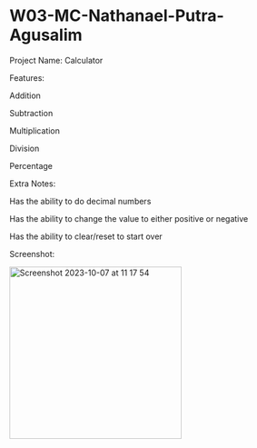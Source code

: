 # W03-MC-Nathanael-Putra-Agusalim

Project Name: Calculator

Features:

Addition

Subtraction

Multiplication

Division

Percentage

Extra Notes:

Has the ability to do decimal numbers

Has the ability to change the value to either positive or negative

Has the ability to clear/reset to start over

Screenshot:

<img width="303" alt="Screenshot 2023-10-07 at 11 17 54" src="https://github.com/Nathan3122000/W03-MC-Nathanael-Putra-Agusalim/assets/95455078/b2ccbacf-4e45-4961-9f9b-efbba694ac2b">

